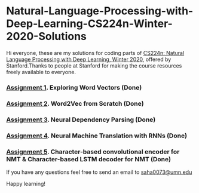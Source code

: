 # Natural-Language-Processing-with-Deep-Learning-CS224n-Winter-2020-Solutions
Hi everyone, these are my solutions for coding parts of [CS224n: Natural Language Processing with Deep Learning, Winter 2020](http://web.stanford.edu/class/cs224n/index.html#schedule), offered by Stanford.Thanks to people at Stanford for making the course resources freely available to everyone.

### [Assignment 1](http://web.stanford.edu/class/cs224n/assignments/a1_preview/exploring_word_vectors.html). Exploring Word Vectors (Done)

### [Assignment 2](http://web.stanford.edu/class/cs224n/assignments/a2.pdf). Word2Vec from Scratch (Done)

### [Assignment 3](http://web.stanford.edu/class/cs224n/assignments/a3.pdf). Neural Dependency Parsing (Done)

### [Assignment 4](http://web.stanford.edu/class/cs224n/assignments/a4.pdf). Neural Machine Translation with RNNs (Done)

### [Assignment 5](https://github.com/saha0073/Natural-Language-Processing-with-Deep-Learning-CS224n-Winter-2020-Solutions/blob/master/a5/a5.pdf). Character-based convolutional encoder for NMT & Character-based LSTM decoder for NMT (Done)

If you have any questions feel free to send an email to [saha0073@umn.edu](mailto:saha0073@umn.edu)

Happy learning!
